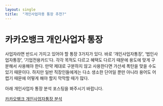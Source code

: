 ```yaml
---
layout: single
title:  "개인사업자용 통장 추천?"
---
```


# 카카오뱅크 개인사업자 통장

사업자라면 반드시 가지고 있어야 할 통장 3가지가 있다. 바로 ‘개인사업자통장’, ‘법인사업자통장’, ‘기업전용카드’다.
각각 목적도 다르고 혜택도 다르기 때문에 용도에 맞게 구분해서 사용해야 한다.
만약 제대로 구분하지 않고 사용한다면 가산세 폭탄을 맞을 수도 있기 때문이다.
하지만 일반 직장인들에게는 다소 생소한 단어일 뿐만 아니라 용어도 어렵기 때문에 어떻게 해야 할지 막막할 때가 많다.

아래 개인사업자 통장 분석 포스팅을 봐주시기 바랍니다.

[카카오뱅크 개인사업자통장 분석](https://hootgoon.com/%ec%b9%b4%ec%b9%b4%ec%98%a4%eb%b1%85%ed%81%ac-%ec%82%ac%ec%97%85%ec%9e%90%ed%86%b5%ec%9e%a5/)

